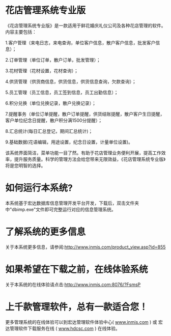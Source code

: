 # 花店管理系统专业版

《花店管理系统专业版》是一款适用于鲜花婚庆礼仪公司及各种花店管理的软件。内容主要包括：

1.客户管理（来电日志，来电查询，单位客户信息，散户客户信息，批发客户信息）；

2.订单管理（单位订单，散户订单，批发管理）；

3.花材管理（花材设置，花材查询）；

4.供货管理（供货商信息，供货信息，供货信息查询，欠款查询）；

5.员工管理（员工信息，员工签到信息，员工出勤信息）；

6.积分兑换（单位兑换记录，散户兑换记录）；

7.提醒事务（单位订单提醒，散户订单提醒，供货结账提醒，散户客户生日提醒，客户单位纪念日提醒，散户积分满1500分提醒）；

8.汇总统计(每日汇总登记，期间汇总统计)；

9.基础数据(花语编辑，用途设置，纪念日设置，计量单位设置)。

该系统界面简洁，菜单功能一目了然。有助于花店管理业务便利开展，提高工作效率，提升服务质量。科学的管理方法会给您带来无限效益，《花店管理系统专业版》将是您明智的选择。

# 如何运行本系统?

本系统基于宏达数据库信息管理开发平台开发，下载后，双击文件夹中"dbimp.exe"文件即可完整运行对应的信息管理系统。

# 了解系统的更多信息

关于本系统更多信息，请参阅:http://www.inmis.com/product_view.asp?id=855

# 如果希望在下载之前，在线体验系统

关于本系统的在线体验请点击:http://www.inmis.com:8076/?FsmsP

# 上千款管理软件，总有一款适合您！

更多管理系统的在线体验可以到宏达管理软件体验中心( www.inmis.com ) 或 宏达管理软件下载服务在线 ( www.hdcsc.com ) 在线体验。

